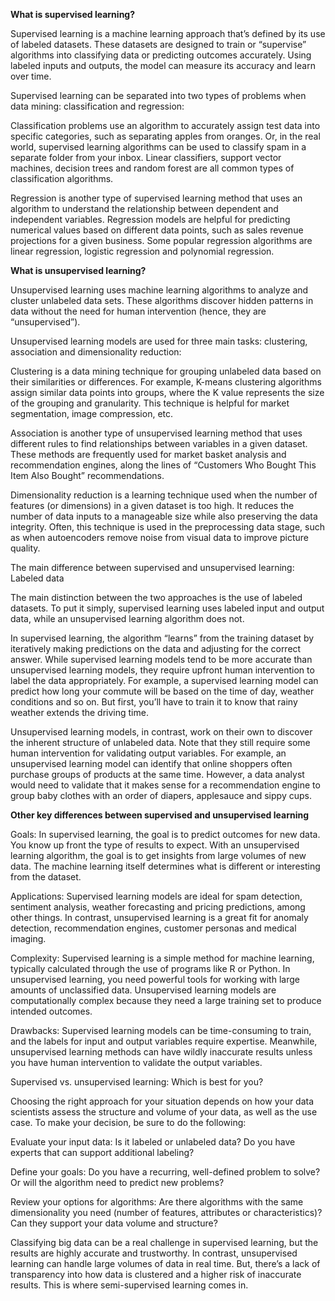 **What is supervised learning?**

Supervised learning is a machine learning approach that’s defined by its use of labeled datasets. These datasets are designed to train or “supervise” algorithms into classifying data or predicting outcomes accurately. Using labeled inputs and outputs, the model can measure its accuracy and learn over time.

Supervised learning can be separated into two types of problems when data mining: classification and regression:

Classification problems use an algorithm to accurately assign test data into specific categories, such as separating apples from oranges. Or, in the real world, supervised learning algorithms can be used to classify spam in a separate folder from your inbox. Linear classifiers, support vector machines, decision trees and random forest are all common types of classification algorithms.

Regression is another type of supervised learning method that uses an algorithm to understand the relationship between dependent and independent variables. Regression models are helpful for predicting numerical values based on different data points, such as sales revenue projections for a given business. Some popular regression algorithms are linear regression, logistic regression and polynomial regression.

**What is unsupervised learning?**

Unsupervised learning uses machine learning algorithms to analyze and cluster unlabeled data sets. These algorithms discover hidden patterns in data without the need for human intervention (hence, they are “unsupervised”).

Unsupervised learning models are used for three main tasks: clustering, association and dimensionality reduction:

Clustering is a data mining technique for grouping unlabeled data based on their similarities or differences. For example, K-means clustering algorithms assign similar data points into groups, where the K value represents the size of the grouping and granularity. This technique is helpful for market segmentation, image compression, etc.

Association is another type of unsupervised learning method that uses different rules to find relationships between variables in a given dataset. These methods are frequently used for market basket analysis and recommendation engines, along the lines of “Customers Who Bought This Item Also Bought” recommendations.

Dimensionality reduction is a learning technique used when the number of features  (or dimensions) in a given dataset is too high. It reduces the number of data inputs to a manageable size while also preserving the data integrity. Often, this technique is used in the preprocessing data stage, such as when autoencoders remove noise from visual data to improve picture quality.

The main difference between supervised and unsupervised learning: Labeled data

The main distinction between the two approaches is the use of labeled datasets. To put it simply, supervised learning uses labeled input and output data, while an unsupervised learning algorithm does not.

In supervised learning, the algorithm “learns” from the training dataset by iteratively making predictions on the data and adjusting for the correct answer. While supervised learning models tend to be more accurate than unsupervised learning models, they require upfront human intervention to label the data appropriately. For example, a supervised learning model can predict how long your commute will be based on the time of day, weather conditions and so on. But first, you’ll have to train it to know that rainy weather extends the driving time.

Unsupervised learning models, in contrast, work on their own to discover the inherent structure of unlabeled data. Note that they still require some human intervention for validating output variables. For example, an unsupervised learning model can identify that online shoppers often purchase groups of products at the same time. However, a data analyst would need to validate that it makes sense for a recommendation engine to group baby clothes with an order of diapers, applesauce and sippy cups.

**Other key differences between supervised and unsupervised learning**

Goals: In supervised learning, the goal is to predict outcomes for new data. You know up front the type of results to expect. With an unsupervised learning algorithm, the goal is to get insights from large volumes of new data. The machine learning itself determines what is different or interesting from the dataset.

Applications: Supervised learning models are ideal for spam detection, sentiment analysis, weather forecasting and pricing predictions, among other things. In contrast, unsupervised learning is a great fit for anomaly detection, recommendation engines, customer personas and medical imaging.

Complexity: Supervised learning is a simple method for machine learning, typically calculated through the use of programs like R or Python. In unsupervised learning, you need powerful tools for working with large amounts of unclassified data. Unsupervised learning models are computationally complex because they need a large training set to produce intended outcomes.

Drawbacks: Supervised learning models can be time-consuming to train, and the labels for input and output variables require expertise. Meanwhile, unsupervised learning methods can have wildly inaccurate results unless you have human intervention to validate the output variables.

Supervised vs. unsupervised learning: Which is best for you?

Choosing the right approach for your situation depends on how your data scientists assess the structure and volume of your data, as well as the use case. To make your decision, be sure to do the following:

Evaluate your input data: Is it labeled or unlabeled data? Do you have experts that can support additional labeling?

Define your goals: Do you have a recurring, well-defined problem to solve? Or will the algorithm need to predict new problems?

Review your options for algorithms: Are there algorithms with the same dimensionality you need (number of features, attributes or characteristics)? Can they support your data volume and structure?

Classifying big data can be a real challenge in supervised learning, but the results are highly accurate and trustworthy. In contrast, unsupervised learning can handle large volumes of data in real time. But, there’s a lack of transparency into how data is clustered and a higher risk of inaccurate results. This is where semi-supervised learning comes in.
